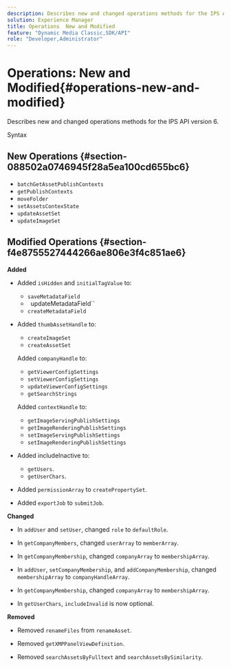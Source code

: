 ```yaml
---
description: Describes new and changed operations methods for the IPS API version 6.
solution: Experience Manager
title: Operations  New and Modified
feature: "Dynamic Media Classic,SDK/API"
role: "Developer,Administrator"
---
```


# Operations: New and Modified{#operations-new-and-modified}

Describes new and changed operations methods for the IPS API version 6.

 Syntax 

## New Operations {#section-088502a0746945f28a5ea100cd655bc6}

* `batchGetAssetPublishContexts` 
* `getPublishContexts` 
* `moveFolder` 
* `setAssetsContexState` 
* `updateAssetSet` 
* `updateImageSet`

## Modified Operations {#section-f4e8755527444266ae806e3f4c851ae6}

**Added**

* Added `isHidden` and `initialTagValue` to:

  * `saveMetadataField`
  * ` `updateMetadataField``
  * `createMetadataField`

* Added `thumbAssetHandle` to:

  * `createImageSet`
  * `createAssetSet`

  Added `companyHandle` to:

  * `getViewerConfigSettings`
  * `setViewerConfigSettings`
  * `updateViewerConfigSettings`
  * `getSearchStrings`

  Added `contextHandle` to:

  * `getImageServingPublishSettings`
  * `getImageRenderingPublishSettings`
  * `setImageServingPublishSettings`
  * `setImageRenderingPublishSettings`

* Added includeInactive to:

  * `getUsers`. 
  * `getUserChars`.

* Added `permissionArray` to `createPropertySet`. 

* Added `exportJob` to `submitJob`.

**Changed**

* In `addUser` and `setUser`, changed `role` to `defaultRole`. 

* In `getCompanyMembers`, changed `userArray` to `memberArray`. 

* In `getCompanyMembership`, changed `companyArray` to `membershipArray`. 

* In `addUser`, `setCompanyMembership`, and `addCompanyMembership`, changed `membershipArray` to `companyHandleArray`. 

* In `getCompanyMembership`, changed `companyArray` to `membershipArray`. 

* In `getUserChars`, `includeInvalid` is now optional.

**Removed**

* Removed `renameFiles` from `renameAsset`. 

* Removed `getXMPPanelViewDefinition`. 
* Removed `searchAssetsByFulltext` and `searchAssetsBySimilarity`.

